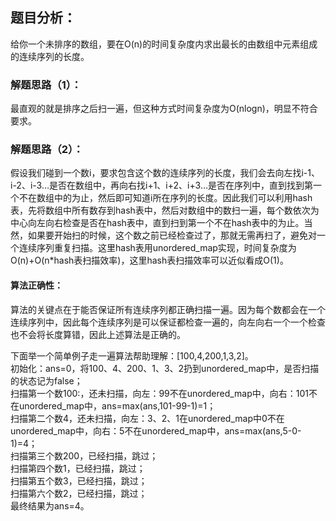 ## 题目分析：
给你一个未排序的数组，要在O(n)的时间复杂度内求出最长的由数组中元素组成的连续序列的长度。

### 解题思路（1）：
最直观的就是排序之后扫一遍，但这种方式时间复杂度为O(nlogn)，明显不符合要求。

### 解题思路（2）：
假设我们碰到一个数i，要求包含这个数的连续序列的长度，我们会去向左找i-1、i-2、i-3…是否在数组中，再向右找i+1、i+2、i+3…是否在序列中，直到找到第一个不在数组中的为止，然后即可知道i所在序列的长度。因此我们可以利用hash表，先将数组中所有数存到hash表中，然后对数组中的数扫一遍，每个数依次为中心向左向右检查是否在hash表中，直到扫到第一个不在hash表中的为止。当然，如果要开始扫的时候，这个数之前已经检查过了，那就无需再扫了，避免对一个连续序列重复扫描。这里hash表用unordered_map实现，时间复杂度为O(n)+O(n*hash表扫描效率)，这里hash表扫描效率可以近似看成O(1)。

#### 算法正确性：
算法的关键点在于能否保证所有连续序列都正确扫描一遍。因为每个数都会在一个连续序列中，因此每个连续序列是可以保证都检查一遍的，向左向右一个一个检查也不会将长度算错，因此上述算法是正确的。

下面举一个简单例子走一遍算法帮助理解：[100,4,200,1,3,2]。</br>
初始化：ans=0，将100、4、200、1、3、2扔到unordered_map中，是否扫描的状态记为false；</br>
扫描第一个数100:，还未扫描，向左：99不在unordered_map中，向右：101不在unordered_map中，ans=max(ans,101-99-1)=1；</br>
扫描第二个数4，还未扫描，向左：3、2、1在unordered_map中0不在unordered_map中，向右：5不在unordered_map中，ans=max(ans,5-0-1)=4；</br>
扫描第三个数200，已经扫描，跳过；</br>
扫描第四个数1，已经扫描，跳过；</br>
扫描第五个数3，已经扫描，跳过；</br>
扫描第六个数2，已经扫描，跳过；</br>
最终结果为ans=4。
